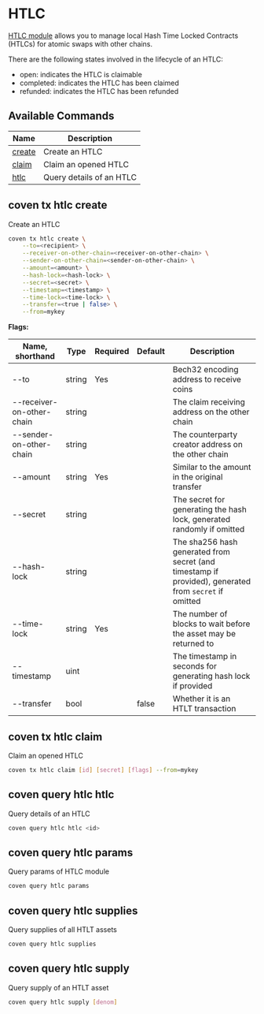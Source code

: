 # HTLC

[HTLC module](../features/htlc.md) allows you to manage local Hash Time Locked Contracts (HTLCs) for atomic swaps with other chains.

There are the following states involved in the lifecycle of an HTLC:

- open: indicates the HTLC is claimable
- completed: indicates the HTLC has been claimed
- refunded: indicates the HTLC has been refunded

## Available Commands

| Name                           | Description              |
| ------------------------------ | ------------------------ |
| [create](#coven-tx-htlc-create) | Create an HTLC           |
| [claim](#coven-tx-htlc-claim)   | Claim an opened HTLC     |
| [htlc](#coven-query-htlc-htlc)  | Query details of an HTLC |

## coven tx htlc create

Create an HTLC

```bash
coven tx htlc create \
    --to=<recipient> \
    --receiver-on-other-chain=<receiver-on-other-chain> \
    --sender-on-other-chain=<sender-on-other-chain> \
    --amount=<amount> \
    --hash-lock=<hash-lock> \
    --secret=<secret> \
    --timestamp=<timestamp> \
    --time-lock=<time-lock> \
    --transfer=<true | false> \
    --from=mykey
```

**Flags:**

| Name, shorthand           | Type   | Required | Default | Description                                                                                           |
| ------------------------- | ------ | -------- | ------- | ----------------------------------------------------------------------------------------------------- |
| --to                      | string | Yes      |         | Bech32 encoding address to receive coins                                                              |
| --receiver-on-other-chain | string |          |         | The claim receiving address on the other chain                                                        |
| --sender-on-other-chain   | string |          |         | The counterparty creator address on the other chain                                                   |
| --amount                  | string | Yes      |         | Similar to the amount in the original transfer                                                        |
| --secret                  | string |          |         | The secret for generating the hash lock, generated randomly if omitted                                |
| --hash-lock               | string |          |         | The sha256 hash generated from secret (and timestamp if provided), generated from `secret` if omitted |
| --time-lock               | string | Yes      |         | The number of blocks to wait before the asset may be returned to                                      |
| --timestamp               | uint   |          |         | The timestamp in seconds for generating hash lock if provided                                         |
| --transfer                | bool   |          | false   | Whether it is an HTLT transaction                                                                     |

## coven tx htlc claim

Claim an opened HTLC

```bash
coven tx htlc claim [id] [secret] [flags] --from=mykey
```

## coven query htlc htlc

Query details of an HTLC

```bash
coven query htlc htlc <id>
```

## coven query htlc params

Query params of HTLC module

```bash
coven query htlc params
```

## coven query htlc supplies

Query supplies of all HTLT assets

```bash
coven query htlc supplies
```

## coven query htlc supply

Query supply of an HTLT asset

```bash
coven query htlc supply [denom]
```
